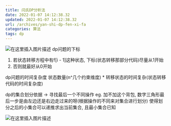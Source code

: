```yaml
---
title: 闫氏DP分析法
date: 2022-01-07 14:12:38.32
updated: 2022-01-07 14:12:38.32
url: /archives/yan-shi-dp-fen-xi-fa
categories: 算法
tags: dp
---
```


![在这里插入图片描述](https://img-blog.csdnimg.cn/20210213174423395.png?x-oss-process=image/watermark,type_ZmFuZ3poZW5naGVpdGk,shadow_10,text_aHR0cHM6Ly9ibG9nLmNzZG4ubmV0L3FxXzQzNjg4NTg3,size_16,color_FFFFFF,t_70)
dp问题的下标
1. 若状态转移方程中有f[i - 1]这种状态, 下标(状态转移那部分代码)尽量从1开始
2. 否则就最好从0开始

dp问题的时间复杂度
状态数量(n^几个约束维度) * 转移状态的时间复杂(状态转移代码的时间复杂度)

dp的集合划分依据 -> 寻找最后一个不同操作 eg. 加不加这个背包, 数字三角形最后一步是由左边还是右边走过来的呀(根据操作的不同来对集合进行划分)
使得划分之后的小集合可以递推求出当前集合, 且最小集合已知

![在这里插入图片描述](https://img-blog.csdnimg.cn/20210213174447925.png?x-oss-process=image/watermark,type_ZmFuZ3poZW5naGVpdGk,shadow_10,text_aHR0cHM6Ly9ibG9nLmNzZG4ubmV0L3FxXzQzNjg4NTg3,size_16,color_FFFFFF,t_70)

